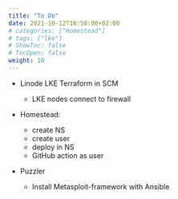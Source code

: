 ```yaml
---
title: "To Do"
date: 2021-10-12T16:50:00+02:00
# categories: ["Homestead"]
# tags: ["lke"]
# ShowToc: false
# TocOpen: false
weight: 10
---
```


* Linode LKE Terraform in SCM
  * LKE nodes connect to firewall

* Homestead:
  * create NS
  * create user
  * deploy in NS
  * GitHub action as user

* Puzzler
  * Install Metasploit-framework with Ansible 
